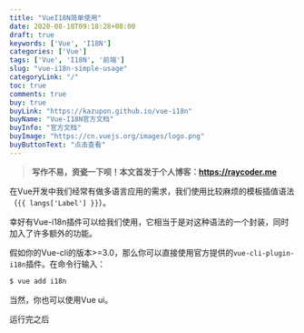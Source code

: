 ```yaml
---
title: "VueI18N简单使用"
date: 2020-08-18T09:18:28+08:00
draft: true
keywords: ['Vue', 'I18N']
categories: ['Vue']
tags: ['Vue', 'I18N', '前端']
slug: "vue-i18n-simple-usage"
categoryLink: "/"
toc: true
comments: true
buy: true
buyLink: "https://kazupon.github.io/vue-i18n"
buyName: "Vue-I18N官方文档"
buyInfo: "官方文档"
buyImage: "https://cn.vuejs.org/images/logo.png"
buyButtonText: "点击查看"
---
```


> **写作不易，资瓷一下呗！本文首发于个人博客：<https://raycoder.me>**
>

在Vue开发中我们经常有做多语言应用的需求，我们使用比较麻烦的模板插值语法（`{{ langs['Label'] }}`）。

幸好有Vue-i18n插件可以给我们使用，它相当于是对这种语法的一个封装，同时加入了许多额外的功能。

<!--more-->

假如你的Vue-cli的版本>=3.0，那么你可以直接使用官方提供的`vue-cli-plugin-i18n`插件。在命令行输入：

```bash
$ vue add i18n
```

当然，你也可以使用Vue ui。

运行完之后